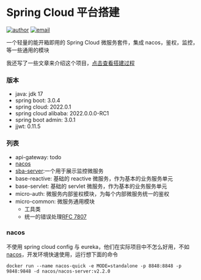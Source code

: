
# Spring Cloud 平台搭建

[![author](https://img.shields.io/badge/author-mrtt-blue.svg)](https://jiangtj.gitlab.io/me)
[![email](https://img.shields.io/badge/email-jiang.taojie@foxmail.com-blue.svg)](mailto:jiang.taojie@foxmail.com)

一个轻量的能开箱即用的 Spring Cloud 微服务套件，集成 nacos，鉴权，监控，等一些通用的模块

我还写了一些文章来介绍这个项目，[点击查看搭建过程](https://jiangtj.com/tags/Spring-Cloud-%E5%B9%B3%E5%8F%B0%E6%90%AD%E5%BB%BA/)

### 版本
- java: jdk 17
- spring boot: 3.0.4
- spring cloud: 2022.0.1
- spring cloud alibaba: 2022.0.0.0-RC1
- spring boot admin: 3.0.1
- jjwt: 0.11.5

### 列表
- api-gateway: todo
- [nacos](https://github.com/nacos-group/nacos-docker)
- [sba-server](https://github.com/codecentric/spring-boot-admin):一个用于展示监控微服务
- base-reactive: 基础的 reactive 微服务，作为基本的业务服务单元
- base-servlet: 基础的 servlet 微服务，作为基本的业务服务单元
- micro-auth: 微服务内部鉴权模块，为每个内部微服务统一的鉴权
- micro-common: 微服务通用模块
  - 工具类
  - 统一的错误处理[RFC 7807](https://www.rfc-editor.org/rfc/rfc7807.html)

### nacos

不使用 spring cloud config 与 eureka，他们在实际项目中不怎么好用，不如[nacos](https://github.com/nacos-group/nacos-docker)，开发环境快速使用，运行想下面的命令

```shell
docker run --name nacos-quick -e MODE=standalone -p 8848:8848 -p 9848:9848 -d nacos/nacos-server:v2.2.0
```


